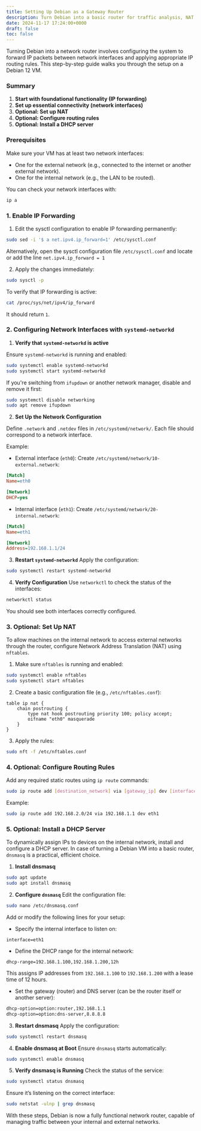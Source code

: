 ```yaml
---
title: Setting Up Debian as a Gateway Router
description: Turn Debian into a basic router for traffic analysis, NAT, etc.
date: 2024-11-17 17:24:00+0000
draft: false
toc: false
---
```


Turning Debian into a network router involves configuring the system to forward IP packets between network interfaces and applying appropriate IP routing rules. This step-by-step guide walks you through the setup on a Debian 12 VM.

### Summary

1. **Start with foundational functionality (IP forwarding)**
2. **Set up essential connectivity (network interfaces)**
3. **Optional: Set up NAT**
4. **Optional: Configure routing rules**
5. **Optional: Install a DHCP server**

### **Prerequisites**

Make sure your VM has at least two network interfaces:

- One for the external network (e.g., connected to the internet or another external network).
- One for the internal network (e.g., the LAN to be routed).

You can check your network interfaces with:

```sh
ip a
```

### 1. **Enable IP Forwarding**

1. Edit the sysctl configuration to enable IP forwarding permanently:

```sh
sudo sed -i '$ a net.ipv4.ip_forward=1' /etc/sysctl.conf
```

Alternatively, open the sysctl configuration file `/etc/sysctl.conf` and locate or add the line `net.ipv4.ip_forward = 1`

2. Apply the changes immediately:

```sh
sudo sysctl -p
```

To verify that IP forwarding is active:

```sh
cat /proc/sys/net/ipv4/ip_forward
```

It should return `1`.

### 2. Configuring Network Interfaces with `systemd-networkd`

1. **Verify that `systemd-networkd` is active**

Ensure `systemd-networkd` is running and enabled:

```sh
sudo systemctl enable systemd-networkd
sudo systemctl start systemd-networkd
```

If you're switching from `ifupdown` or another network manager, disable and remove it first:

```sh
sudo systemctl disable networking
sudo apt remove ifupdown
```

2. **Set Up the Network Configuration**

Define `.network` and `.netdev` files in `/etc/systemd/network/`. Each file should correspond to a network interface.

Example:

- External interface (`eth0`): Create `/etc/systemd/network/10-external.network`:

```ini
[Match]
Name=eth0

[Network]
DHCP=yes
```

- Internal interface (`eth1`): Create `/etc/systemd/network/20-internal.network`:

```ini
[Match]
Name=eth1

[Network]
Address=192.168.1.1/24
```

3. **Restart `systemd-networkd`** Apply the configuration:

```sh
sudo systemctl restart systemd-networkd
```

4. **Verify Configuration** Use `networkctl` to check the status of the interfaces:

```sh
networkctl status
```

You should see both interfaces correctly configured.

### 3. **Optional: Set Up NAT**

To allow machines on the internal network to access external networks through the router, configure Network Address Translation (NAT) using  `nftables`.

1. Make sure `nftables` is running and enabled:

```sh
sudo systemctl enable nftables
sudo systemctl start nftables
```

2. Create a basic configuration file (e.g., `/etc/nftables.conf`):

```nft
table ip nat {
    chain postrouting {
        type nat hook postrouting priority 100; policy accept;
        oifname "eth0" masquerade
    }
}
```

3. Apply the rules:

```sh
sudo nft -f /etc/nftables.conf
```

### 4. **Optional: Configure Routing Rules**

Add any required static routes using `ip route` commands:

```sh
sudo ip route add [destination_network] via [gateway_ip] dev [interface]
```

Example:

```sh
sudo ip route add 192.168.2.0/24 via 192.168.1.1 dev eth1
```

### 5. **Optional: Install a DHCP Server**

To dynamically assign IPs to devices on the internal network, install and configure a DHCP server. In case of turning a Debian VM into a basic router, `dnsmasq` is a practical, efficient choice.

1. **Install dnsmasq**

```sh
sudo apt update
sudo apt install dnsmasq
```

2. **Configure `dnsmasq`** Edit the configuration file:

```sh
sudo nano /etc/dnsmasq.conf
```

Add or modify the following lines for your setup:

- Specify the internal interface to listen on:

```plaintext
interface=eth1
```

- Define the DHCP range for the internal network:

```plaintext
dhcp-range=192.168.1.100,192.168.1.200,12h
```

  This assigns IP addresses from `192.168.1.100` to `192.168.1.200` with a lease time of 12 hours.

- Set the gateway (router) and DNS server (can be the router itself or another server):

```sh
dhcp-option=option:router,192.168.1.1
dhcp-option=option:dns-server,8.8.8.8
```

3. **Restart dnsmasq** Apply the configuration:

```sh
sudo systemctl restart dnsmasq
```

4. **Enable dnsmasq at Boot** Ensure `dnsmasq` starts automatically:

```sh
sudo systemctl enable dnsmasq
```

5. **Verify dnsmasq is Running** Check the status of the service:

```sh
sudo systemctl status dnsmasq
```

Ensure it’s listening on the correct interface:

```sh
sudo netstat -ulnp | grep dnsmasq
```

With these steps, Debian is now a fully functional network router, capable of managing traffic between your internal and external networks.